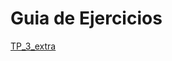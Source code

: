 # Guia de Ejercicios

[TP_3_extra](https://github.com/Pabloot2023/ORT_THP_2023_Java/assets/142069541/4450d611-29c9-4d2f-9c20-f16aca57b0dc)